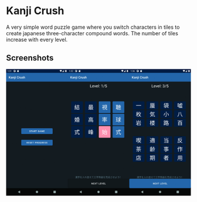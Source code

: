 # Kanji Crush
A very simple word puzzle game where you switch characters in tiles to create japanese three-character compound words. The number of tiles increase with every level.

## Screenshots

![Screenshot 1](sc/sc.jpg)
